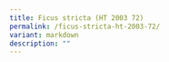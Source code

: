 ```yaml
---
title: Ficus stricta (HT 2003 72)
permalink: /ficus-stricta-ht-2003-72/
variant: markdown
description: ""
---
```

